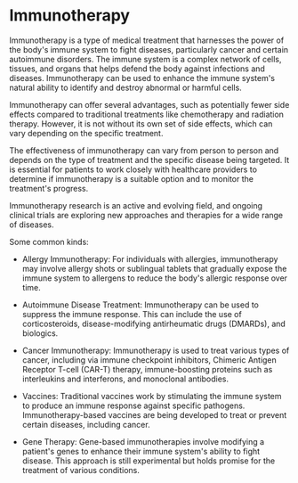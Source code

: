 # Immunotherapy

Immunotherapy is a type of medical treatment that harnesses the power of the body's immune system to fight diseases, particularly cancer and certain autoimmune disorders. The immune system is a complex network of cells, tissues, and organs that helps defend the body against infections and diseases. Immunotherapy can be used to enhance the immune system's natural ability to identify and destroy abnormal or harmful cells. 

Immunotherapy can offer several advantages, such as potentially fewer side effects compared to traditional treatments like chemotherapy and radiation therapy. However, it is not without its own set of side effects, which can vary depending on the specific treatment.

The effectiveness of immunotherapy can vary from person to person and depends on the type of treatment and the specific disease being targeted. It is essential for patients to work closely with healthcare providers to determine if immunotherapy is a suitable option and to monitor the treatment's progress.

Immunotherapy research is an active and evolving field, and ongoing clinical trials are exploring new approaches and therapies for a wide range of diseases.

Some common kinds:

* Allergy Immunotherapy: For individuals with allergies, immunotherapy may involve allergy shots or sublingual tablets that gradually expose the immune system to allergens to reduce the body's allergic response over time.

* Autoimmune Disease Treatment: Immunotherapy can be used to suppress the immune response. This can include the use of corticosteroids, disease-modifying antirheumatic drugs (DMARDs), and biologics.

* Cancer Immunotherapy: Immunotherapy is used to treat various types of cancer, including via immune checkpoint inhibitors, Chimeric Antigen Receptor T-cell (CAR-T) therapy, immune-boosting proteins such as interleukins and interferons, and monoclonal antibodies.

* Vaccines: Traditional vaccines work by stimulating the immune system to produce an immune response against specific pathogens. Immunotherapy-based vaccines are being developed to treat or prevent certain diseases, including cancer.

* Gene Therapy: Gene-based immunotherapies involve modifying a patient's genes to enhance their immune system's ability to fight disease. This approach is still experimental but holds promise for the treatment of various conditions.
